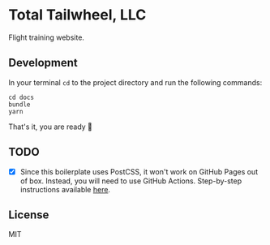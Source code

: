 # Total Tailwheel, LLC

Flight training website.

## Development

In your terminal `cd` to the project directory and run the following commands:

```shell
cd docs
bundle
yarn
```

That's it, you are ready 🎉

## TODO

- [x] Since this boilerplate uses PostCSS, it won't work on GitHub Pages out of box. Instead, you will need to use GitHub Actions. Step-by-step instructions available [here](https://mzrn.sh/2023/10/26/how-to-use-tailwind-css-with-jekyll-on-github-pages/).

## License

MIT
